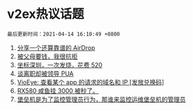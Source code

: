 # v2ex热议话题

`最后更新时间：2021-04-14 16:10:49 +0800`

1. [分享一个还算靠谱的 AirDrop](https://www.v2ex.com/t/770461)
1. [被父母要钱，我很抗拒](https://www.v2ex.com/t/770450)
1. [坐标深圳，一次发烧，花费 520](https://www.v2ex.com/t/770419)
1. [谈离职却被领导 PUA](https://www.v2ex.com/t/770492)
1. [VioEye: 查看某个 app 的请求的域名和 IP [发放兑换码]](https://www.v2ex.com/t/770502)
1. [RX580 咸鱼挂 3000 被秒了。](https://www.v2ex.com/t/770488)
1. [堡垒机是为了监控管理员行为，那谁来监控运维堡垒机的管理员](https://www.v2ex.com/t/770369)

